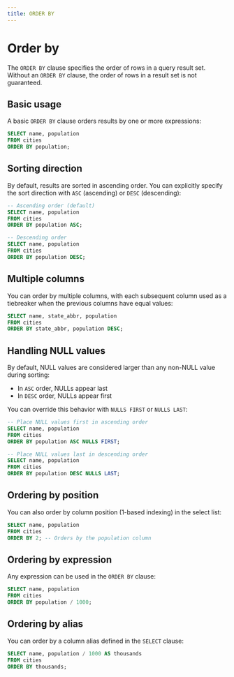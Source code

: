 ```yaml
---
title: ORDER BY
---
```


# Order by

The `ORDER BY` clause specifies the order of rows in a query result set. Without
an `ORDER BY` clause, the order of rows in a result set is not guaranteed.

## Basic usage

A basic `ORDER BY` clause orders results by one or more expressions:

```sql
SELECT name, population
FROM cities
ORDER BY population;
```

## Sorting direction

By default, results are sorted in ascending order. You can explicitly specify
the sort direction with `ASC` (ascending) or `DESC` (descending):

```sql
-- Ascending order (default)
SELECT name, population
FROM cities
ORDER BY population ASC;

-- Descending order
SELECT name, population
FROM cities
ORDER BY population DESC;
```

## Multiple columns

You can order by multiple columns, with each subsequent column used as a
tiebreaker when the previous columns have equal values:

```sql
SELECT name, state_abbr, population
FROM cities
ORDER BY state_abbr, population DESC;
```

## Handling NULL values

By default, NULL values are considered larger than any non-NULL value during
sorting:

- In `ASC` order, NULLs appear last
- In `DESC` order, NULLs appear first

You can override this behavior with `NULLS FIRST` or `NULLS LAST`:

```sql
-- Place NULL values first in ascending order
SELECT name, population
FROM cities
ORDER BY population ASC NULLS FIRST;

-- Place NULL values last in descending order
SELECT name, population
FROM cities
ORDER BY population DESC NULLS LAST;
```

## Ordering by position

You can also order by column position (1-based indexing) in the select list:

```sql
SELECT name, population
FROM cities
ORDER BY 2; -- Orders by the population column
```

## Ordering by expression

Any expression can be used in the `ORDER BY` clause:

```sql
SELECT name, population
FROM cities
ORDER BY population / 1000;
```

## Ordering by alias

You can order by a column alias defined in the `SELECT` clause:

```sql
SELECT name, population / 1000 AS thousands
FROM cities
ORDER BY thousands;
```
